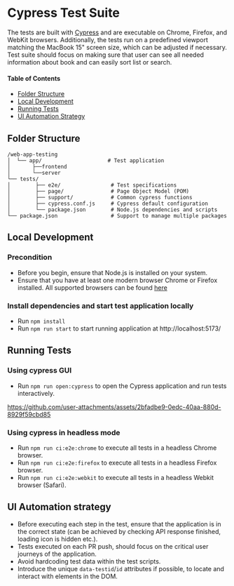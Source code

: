 # Cypress Test Suite

The tests are built with [Cypress](https://www.cypress.io) and are executable on Chrome, Firefox, and WebKit browsers. Additionally, the tests run on a predefined viewport matching the MacBook 15" screen size, which can be adjusted if necessary. Test suite should focus on making sure that user can see all needed information about book and can easily sort list or search.

#### Table of Contents

- [Folder Structure](#folder-structure)
- [Local Development](#local-development)
- [Running Tests](#running-tests)
- [UI Automation Strategy](#ui-automation-strategy)

## Folder Structure

```
/web-app-testing 
│  └── app/                     # Test application
│       ├──frontend
│       └──server      
└── tests/
│        ├── e2e/                # Test specifications
│        ├── page/               # Page Object Model (POM)
│        ├── support/            # Common cypress functions
│        ├── cypress.conf.js     # Cypress default configuration
│        └── package.json        # Node.js dependencies and scripts
└── package.json                 # Support to manage multiple packages 
```

## Local Development

### Precondition

- Before you begin, ensure that Node.js is installed on your system.
- Ensure that you have at least one modern browser Chrome or Firefox installed. 
  All supported browsers can be found [here](https://docs.cypress.io/app/references/launching-browsers#Browsers)

### Install dependencies and start test application locally

- Run `npm install`
- Run `npm run start` to start running application at http://localhost:5173/

## Running Tests

### Using cypress GUI

- Run `npm run open:cypress` to open the Cypress application and run tests interactively.

https://github.com/user-attachments/assets/2bfadbe9-0edc-40aa-880d-8929f59cbd85

### Using cypress in headless mode

- Run `npm run ci:e2e:chrome` to execute all tests in a headless Chrome browser.
- Run `npm run ci:e2e:firefox` to execute all tests in a headless Firefox browser.
- Run `npm run ci:e2e:webkit` to execute all tests in a headless Webkit browser (Safari).

## UI Automation strategy

- Before executing each step in the test, ensure that the application is in the correct state (can be achieved by checking API response finished, loading icon is hidden etc.).
- Tests executed on each PR push, should focus on the critical user journeys of the application.
- Avoid hardcoding test data within the test scripts.
- Introduce the unique `data-testid`/`id` attributes if possible, to locate and interact with elements in the DOM.
